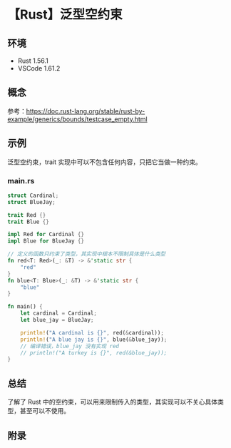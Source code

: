 # 【Rust】泛型空约束

## 环境

- Rust 1.56.1
- VSCode 1.61.2

## 概念

参考：<https://doc.rust-lang.org/stable/rust-by-example/generics/bounds/testcase_empty.html>  

## 示例

泛型空约束，trait 实现中可以不包含任何内容，只把它当做一种约束。

### main.rs

```rust
struct Cardinal;
struct BlueJay;

trait Red {}
trait Blue {}

impl Red for Cardinal {}
impl Blue for BlueJay {}

// 定义的函数只约束了类型，其实现中根本不限制具体是什么类型
fn red<T: Red>(_: &T) -> &'static str {
    "red"
}
fn blue<T: Blue>(_: &T) -> &'static str {
    "blue"
}

fn main() {
    let cardinal = Cardinal;
    let blue_jay = BlueJay;

    println!("A cardinal is {}", red(&cardinal));
    println!("A blue jay is {}", blue(&blue_jay));
    // 编译错误，blue_jay 没有实现 red
    // println!("A turkey is {}", red(&blue_jay));
}
```

## 总结

了解了 Rust 中的空约束，可以用来限制传入的类型，其实现可以不关心具体类型，甚至可以不使用。

## 附录
